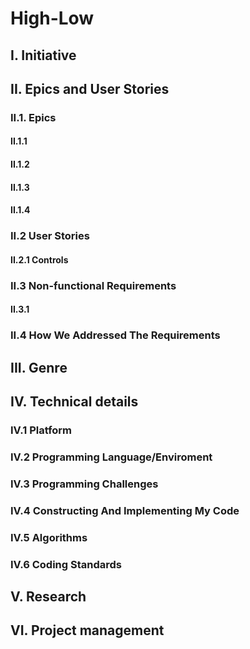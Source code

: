 # High-Low
## I. Initiative
## II. Epics and User Stories
### II.1. Epics
 #### II.1.1 
 #### II.1.2 
 #### II.1.3 
 #### II.1.4 
 ### II.2 User Stories
 #### II.2.1 Controls
 ### II.3 Non-functional Requirements
 #### II.3.1 
 ### II.4 How We Addressed The Requirements
## III. Genre
## IV. Technical details
### IV.1 Platform
### IV.2 Programming Language/Enviroment
### IV.3 Programming Challenges
### IV.4 Constructing And Implementing My Code
### IV.5 Algorithms
### IV.6 Coding Standards
## V. Research
## VI. Project management
